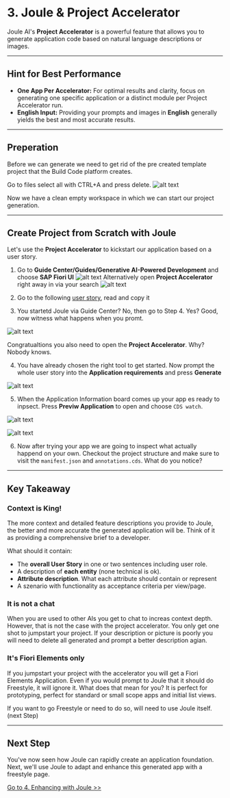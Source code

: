 # 3. Joule & Project Accelerator

Joule AI's **Project Accelerator** is a powerful feature that allows you to generate application code based on natural language descriptions or images.

---

## Hint for Best Performance

* **One App Per Accelerator:** For optimal results and clarity, focus on generating one specific application or a distinct module per Project Accelerator run.
* **English Input:** Providing your prompts and images in **English** generally yields the best and most accurate results.

---

## Preperation

Before we can generate we need to get rid of the pre created template project that the Build Code platform creates. 

Go to files select all with CTRL+A and press delete. 
![alt text](image-6.png)

Now we have a clean empty workspace in which we can start our project generation.

---

## Create Project from Scratch with Joule

Let's use the **Project Accelerator** to kickstart our application based on a user story. 

1.  Go to **Guide Center/Guides/Generative AI-Powered Development** and choose **SAP Fiori UI** 
![alt text](image-8.png)
Alternatively open **Project Accelerator** right away in via your search
![alt text](image-7.png)

2. Go to the following [user story](99_User_Story.md), read and copy it 

3. You startetd Joule via Guide Center? No, then go to Step 4. Yes? Good, now witness what happens when you promt. 

![alt text](image-9.png)

Congratualtions you also need to open the **Project Accelerator**. Why? Nobody knows. 

4. You have already chosen the right tool to get started. Now prompt the whole user story into the **Application requirements** and press **Generate**

![alt text](image-10.png)

5. When the Application Information board comes up your app es ready to inpsect. Press **Previw Application** to open and choose `CDS watch`.

![alt text](image-11.png)

![alt text](image-12.png)

6. Now after trying your app we are going to inspect what actually happend on your own. Checkout the project structure and make sure to visit the `manifest.json` and `annotations.cds`. What do you notice?

---

## Key Takeaway

### Context is King!

The more context and detailed feature descriptions you provide to Joule, the better and more accurate the generated application will be. Think of it as providing a comprehensive brief to a developer. 

What should it contain: 
- The **overall User Story** in one or two sentences including user role. 
- A description of **each entity** (none technical is ok). 
- **Attribute description**. What each attribute should contain or represent
- A szenario with functionality as acceptance criteria per view/page. 

### It is not a chat 

When you are used to other AIs you get to chat to increas context depth. However, that is not the case with the project accelerator. You only get one shot to jumpstart your project. If your description or picture is poorly you will need to delete all generated and prompt a better description agian. 

### It's Fiori Elements only

If you jumpstart your project with the accelerator you will get a Fiori Elements Application. Even if you would prompt to Joule that it should do Freestyle, it will ignore it. What does that mean for you? It is perfect for prototyping, perfect for standard or small scope apps and initial list views. 

If you want to go Freestyle or need to do so, will need to use Joule itself. (next Step)

---

## Next Step

You've now seen how Joule can rapidly create an application foundation. Next, we'll use Joule to adapt and enhance this generated app with a freestyle page.

[Go to 4. Enhancing with Joule >>](4_Enhancing_with_Joule.md)